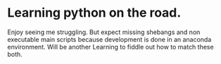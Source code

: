 Learning python on the road.
============================

Enjoy seeing me struggling. But expect missing shebangs and non executable 
main scripts because development is done in an anaconda environment.
Will be another Learning to fiddle out how to match these both.
